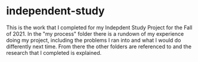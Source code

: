 # independent-study

This is the work that I completed for my Indepdent Study Project for the Fall of 2021. In the "my process" folder there is a rundown of my experience doing my project, including the problems I ran into and what I would do differently next time. From there the other folders are referenced to and the research that I completed is explained. 
